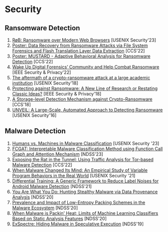 # Security

## Ransomware Detection
1. [RøB: Ransomware over Modern Web Browsers](https://www.usenix.org/system/files/usenixsecurity23-oz.pdf) [USENIX Security'23]
2. [Poster: Data Recovery from Ransomware Attacks via File System Forensics and Flash Translation Layer Data Extraction](https://dl.acm.org/doi/10.1145/3548606.3563538) [CCS'22]
3. [Poster: MUSTARD - Adaptive Behavioral Analysis for Ransomware Detection](https://dl.acm.org/doi/abs/10.1145/3548606.3563529) [CCS'22]
4. [Wake Up Digital Forensics’ Community and Help Combat Ransomware](https://ieeexplore.ieee.org/document/9682529) [IEEE Security & Privacy'22]
5. [The aftermath of a crypto-ransomware attack
at a large academic institution](https://www.usenix.org/system/files/conference/usenixsecurity18/sec18-zhang-kennedy.pdf) [USENIX Security'18]
6. [Protecting against Ransomware: A New Line of Research or Restating Classic Ideas?](https://ieeexplore.ieee.org/document/8395120) [IEEE Security & Privacy'18]
7. [A Storage-level Detection Mechanism against Crypto-Ransomware](https://dl.acm.org/doi/10.1145/3243734.3278491) [CCS'18]
8. [UNVEIL: A Large-Scale, Automated Approach to Detecting Ransomware](https://www.usenix.org/system/files/conference/usenixsecurity16/sec16_paper_kharraz.pdf) [USENIX Security'16]

## Malware Detection
1. [Humans vs. Machines in Malware Classification](https://www.usenix.org/conference/usenixsecurity23/presentation/aonzo) [USENIX Security '23]
2. [FCGAT: Interpretable Malware Classification Method using Function Call Graph and Attention Mechanism](https://www.ndss-symposium.org/ndss-paper/auto-draft-396/) [NDSS'23]
3. [Exposing the Rat in the Tunnel: Using Traffic Analysis for Tor-based Malware Detection](https://dl.acm.org/doi/10.1145/3548606.3560604) [CCS'22]
3. [When Malware Changed Its Mind: An Empirical Study of Variable Program Behaviors in the Real World](https://www.usenix.org/conference/usenixsecurity21/presentation/avllazagaj) [USENIX Security '21]
4. [Differential Training: A Generic Framework to Reduce Label Noises for Android Malware Detection](https://www.ndss-symposium.org/ndss-paper/differential-training-a-generic-framework-to-reduce-label-noises-for-android-malware-detection/) [NDSS'21]
5. [You Are What You Do: Hunting Stealthy Malware via Data Provenance Analysis](https://www.ndss-symposium.org/ndss-paper/you-are-what-you-do-hunting-stealthy-malware-via-data-provenance-analysis/) [NDSS'20]
6. [Prevalence and Impact of Low-Entropy Packing Schemes in the Malware Ecosystem](https://www.ndss-symposium.org/ndss-paper/prevalence-and-impact-of-low-entropy-packing-schemes-in-the-malware-ecosystem/) [NDSS'20]
7. [When Malware is Packin' Heat; Limits of Machine Learning Classifiers Based on Static Analysis Features](https://www.ndss-symposium.org/ndss-paper/when-malware-is-packin-heat-limits-of-machine-learning-classifiers-based-on-static-analysis-features/) [NDSS'20]
8. [ExSpectre: Hiding Malware in Speculative Execution](https://www.ndss-symposium.org/ndss-paper/exspectre-hiding-malware-in-speculative-execution/) [NDSS'19]
